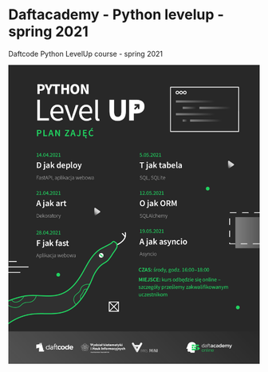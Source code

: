 # Daftacademy - Python levelup - spring 2021
Daftcode Python LevelUp course - spring 2021

![](program.png)
